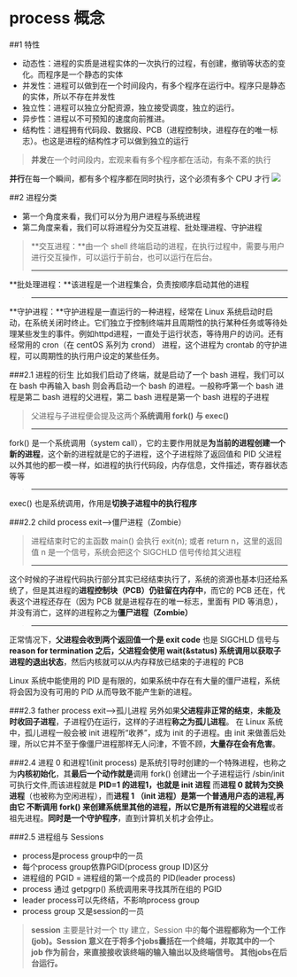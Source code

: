 # process 概念

##1 特性
* 动态性：进程的实质是进程实体的一次执行的过程，有创建，撤销等状态的变化。而程序是一个静态的实体
* 并发性：进程可以做到在一个时间段内，有多个程序在运行中。程序只是静态的实体，所以不存在并发性
* 独立性：进程可以独立分配资源，独立接受调度，独立的运行。
* 异步性：进程以不可预知的速度向前推进。
* 结构性：进程拥有代码段、数据段、PCB（进程控制块，进程存在的唯一标志）。也这是进程的结构性才可以做到独立的运行

>**并发**在一个时间段内，宏观来看有多个程序都在活动，有条不紊的执行
>
**并行**在每一个瞬间，都有多个程序都在同时执行，这个必须有多个 CPU 才行
![](https://dn-simplecloud.qbox.me/1135081469062947147-wm)

##2 进程分类
* 第一个角度来看，我们可以分为用户进程与系统进程
* 第二角度来看，我们可以将进程分为交互进程、批处理进程、守护进程
>**交互进程：**由一个 shell 终端启动的进程，在执行过程中，需要与用户进行交互操作，可以运行于前台，也可以运行在后台。
>***
**批处理进程：**该进程是一个进程集合，负责按顺序启动其他的进程
>***
**守护进程：**守护进程是一直运行的一种进程，经常在 Linux 系统启动时启动，在系统关闭时终止。它们独立于控制终端并且周期性的执行某种任务或等待处理某些发生的事件。例如httpd进程，一直处于运行状态，等待用户的访问。还有经常用的 cron（在 centOS 系列为 crond） 进程，这个进程为 crontab 的守护进程，可以周期性的执行用户设定的某些任务。

###2.1 进程的衍生
比如我们启动了终端，就是启动了一个 bash 进程，我们可以在 bash 中再输入 bash 则会再启动一个 bash 的进程。一般称呼第一个 bash 进程是第二 bash 进程的父进程，第二 bash 进程是第一个 bash 进程的子进程

>父进程与子进程便会提及这两个**系统调用 fork() 与 exec()**
>***
fork() 是一个系统调用（system call），它的主要作用就是**为当前的进程创建一个新的进程**，这个新的进程就是它的子进程，这个子进程除了返回值和 PID 父进程以外其他的都一模一样，如进程的执行代码段，内存信息，文件描述，寄存器状态等等
>***
exec() 也是系统调用，作用是**切换子进程中的执行程序**

###2.2 child process exit-->僵尸进程（Zombie）
>进程结束时它的主函数 main() 会执行 exit(n); 或者 return n，这里的返回值 n 是一个信号，系统会把这个 SIGCHLD 信号传给其父进程
>***
这个时候的子进程代码执行部分其实已经结束执行了，系统的资源也基本归还给系统了，但是其进程的**进程控制块（PCB）仍驻留在内存中**，而它的 PCB 还在，代表这个进程还存在（因为 PCB 就是进程存在的唯一标志，里面有 PID 等消息），并没有消亡，这样的进程称之为**僵尸进程（Zombie）**
>***
正常情况下，**父进程会收到两个返回值一个是 exit code** 也是 SIGCHLD 信号与 **reason for termination **之后，父进程会**使用 wait(&status) 系统调用以获取子进程的退出状态**，然后内核就可以从内存释放已结束的子进程的 PCB

Linux 系统中能使用的 PID 是有限的，如果系统中存在有大量的僵尸进程，系统将会因为没有可用的 PID 从而导致不能产生新的进程。

###2.3 father process exit-->孤儿进程
另外如果**父进程非正常的结束**，**未能及时收回子进程**，子进程仍在运行，这样的子进程**称之为孤儿进程**。
在 Linux 系统中，孤儿进程一般会被 init 进程所“收养”，成为 init 的子进程。由 init 来做善后处理，所以它并不至于像僵尸进程那样无人问津，不管不顾，**大量存在会有危害**。

###2.4 进程 0 和进程1(init process)
是系统引导时创建的一个特殊进程，也称之为**内核初始化**，其**最后一个动作就是**调用 fork() 创建出一个子进程运行 /sbin/init 可执行文件,而该进程就是 **PID=1 的进程1，也就是 init 进程**
而**进程 0 就转为交换进程**（也被称为空闲进程），而**进程 1 **（init 进程）是第一个普通用户态的进程,再由它 **不断调用 fork() 来创建系统里其他的进程**，所以它**是所有进程的父进程**或者祖先进程。**同时是一个守护程序**，直到计算机关机才会停止。

###2.5 进程组与 Sessions
* process是process group中的一员
* 每个process group依靠PGID(process group ID)区分
* 进程组的 PGID  = 进程组的第一个成员的 PID(leader process)
* process 通过 getpgrp() 系统调用来寻找其所在组的 PGID
* leader process可以先终结，不影响process group
* process group 又是session的一员

>**session** 主要是针对一个 tty 建立，Session 中的**每个进程都称为一个工作(job)。Session 意义在于将多个jobs囊括在一个终端，并取其中的一个 job 作为前台，来直接接收该终端的输入输出以及终端信号。 其他jobs在后台运行。**



